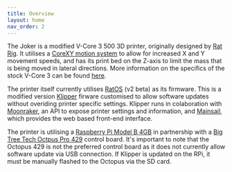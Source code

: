 ```yaml
---
title: Overview
layout: home
nav_order: 2
---
```


The Joker is a modified V-Core 3 500 3D printer, originally designed by [Rat Rig]. It utilises a [CoreXY motion system] to allow for increased X and Y movement speeds, and has its print bed on the Z-axis to limit the mass that is being moved in lateral directions. More information on the specifics of the stock V-Core 3 can be found [here].

The printer itself currently utilises [RatOS] (v2 beta) as its firmware. This is a modified version [Klipper] firware customised to allow software updates without overiding printer specific settings. Klipper runs in colaboration with [Moonraker], an API to expose printer settings and information, and [Mainsail], which provides the web based front-end interface.

The printer is utilising a [Raspberry Pi Model B 4GB] in partnership with a [Big Tree Tech Octpus Pro 429] control board. It's important to note that the Octopus 429 is not the preferred control board as it does not currently allow software update via USB connection. If Klipper is updated on the RPi, it must be manually flashed to the Octopus via the SD card.

[Rat Rig]: https://www.ratrig.com
[CoreXY motion system]: https://corexy.com/index.html
[here]: https://v-core.ratrig.com/
[RatOS]: https://rat-os.vercel.app
[Klipper]: https://klipper3d.org
[Moonraker]: https://monraker.readthedocs.io
[Mainsail]: docs.mainsail.xyz
[Raspberry Pi Model B 4GB]: https://www.raspberrypi.com/products/raspberry-pi-4-model-b/
[Big Tree Tech Octpus Pro 429]: https://github.com/bigtreetech/BIGTREETECH-OCTOPUS-V1.0
